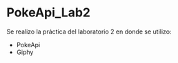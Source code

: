 # PokeApi_Lab2

Se realizo la práctica del laboratorio 2 en donde se utilizo:
  - PokeApi
  - Giphy
